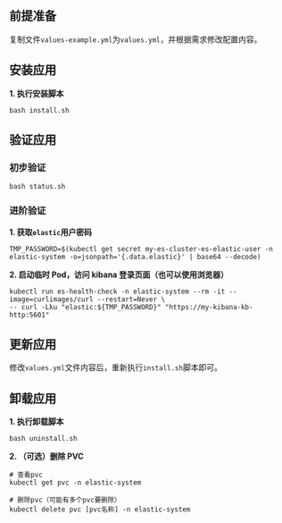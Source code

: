 前提准备
---

复制文件`values-example.yml`为`values.yml`，并根据需求修改配置内容。

安装应用
---

**1. 执行安装脚本**

```shell
bash install.sh
```

验证应用
---

### 初步验证

```shell
bash status.sh
```

### 进阶验证

**1. 获取`elastic`用户密码**
```shell
TMP_PASSWORD=$(kubectl get secret my-es-cluster-es-elastic-user -n elastic-system -o=jsonpath='{.data.elastic}' | base64 --decode)
```

**2. 启动临时 Pod，访问 kibana 登录页面（也可以使用浏览器）**
```shell
kubectl run es-health-check -n elastic-system --rm -it --image=curlimages/curl --restart=Never \
-- curl -Lku "elastic:${TMP_PASSWORD}" "https://my-kibana-kb-http:5601"
```

更新应用
---

修改`values.yml`文件内容后，重新执行`install.sh`脚本即可。

卸载应用
---

**1. 执行卸载脚本**

```shell
bash uninstall.sh
```

**2. （可选）删除 PVC**

```shell
# 查看pvc
kubectl get pvc -n elastic-system

# 删除pvc（可能有多个pvc要删除）
kubectl delete pvc [pvc名称] -n elastic-system
```
